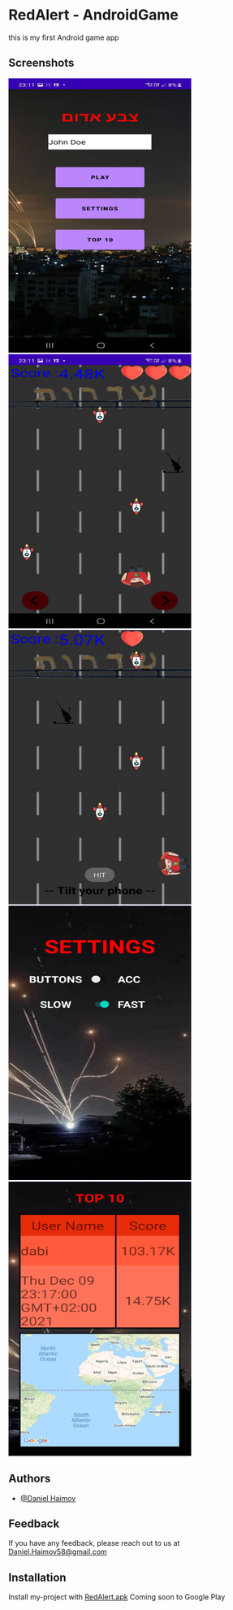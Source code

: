 
# RedAlert - AndroidGame

this is my first Android game app


## Screenshots
<img src="src/screenshot1.jpeg" width="360" height="540"> 
<img src="src/screenshot2.jpeg" width="360" height="540">
<img src="src/screenshot3.jpeg" width="360" height="540"> 
<img src="src/screenshot4.jpeg" width="360" height="540">
<img src="src/screenshot5.jpeg" width="360" height="540">



## Authors

- [@Daniel Haimov](https://www.github.com/Daniel-Haimov)


## Feedback

If you have any feedback, please reach out to us at Daniel.Haimov58@gmail.com


## Installation

Install my-project with [RedAlert.apk](https://github.com/Daniel-Haimov/RedAlert-AndroidGame/raw/master/src/apk.apk)
Coming soon to Google Play

    